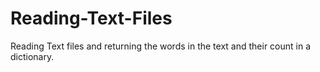 # Reading-Text-Files
Reading Text files and returning the words in the text and their count in a dictionary.
